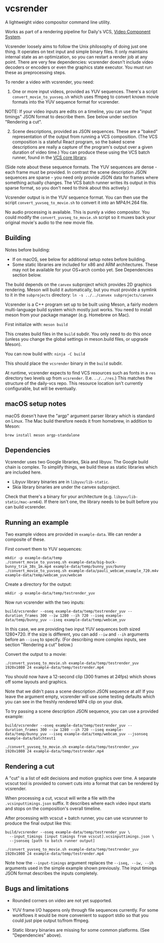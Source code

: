 # vcsrender

A lightweight video compositor command line utility.

Works as part of a rendering pipeline for Daily's VCS, [Video Component System](https://github.com/daily-co/daily-vcs).

Vcsrender loosely aims to follow the Unix philosophy of doing just one thing. It operates on text input and simple binary files. It only maintains internal state as an optimization, so you can restart a render job at any point. There are very few dependencies: vcsrender doesn't include video decoders or encoders or even the graphics state executor. You must run these as preprocessing steps.

To render a video with vcsrender, you need:

1. One or more input videos, provided as YUV sequences. There's a script `convert_movie_to_yuvseq.sh` which uses ffmpeg to convert known movie formats into the YUV sequence format for vcsrender.

NOTE: If your video inputs are edits on a timeline, you can use the "input timings" JSON format to describe them. See below under section "Rendering a cut".

2. Scene descriptions, provided as JSON sequences. These are a "baked" representation of the output from running a VCS composition. (The VCS composition is a stateful React program, so the baked scene descriptions are really a capture of the program's output over a given duration of video time.) You can produce these using the VCS batch runner, found in the [VCS core library](https://github.com/daily-co/daily-vcs).

(Side note about these sequence formats. The YUV sequences are dense - each frame must be provided. In contrast the scene description JSON sequences are sparse - you need only provide JSON data for frames where something actually changes. The VCS batch runner writes its output in this sparse format, so you don't need to think about this actively.)

Vcsrender output is in the YUV sequence format. You can then use the script `convert_yuvseq_to_movie.sh` to convert it into an MP4/H.264 file.

No audio processing is available. This is purely a video compositor. You could modify the `convert_yuvseq_to_movie.sh` script so it muxes back your original movie's audio to the new movie file.

## Building

Notes before building:

- If on macOS, see below for additional setup notes before building.
- Some static libraries are included for x86 and ARM architectures. These may not be available for your OS+arch combo yet. See Dependencies section below.

The build depends on the `canvex` subproject which provides 2D graphics rendering. Meson will build it automatically, but you must provide a symlink to it in the `subprojects` directory:
`ln -s ../../canvex subprojects/canvex`

Vcsrender is a C++ program set up to be built using Meson, a fairly modern multi-language build system which mostly just works. You need to install meson from your package manager (e.g. Homebrew on Mac).

First initialize with:
`meson build`

This creates build files in the `build` subdir. You only need to do this once (unless you change the global settings in meson.build files, or upgrade Meson).

You can now build with:
`ninja -C build`

This should place the `vcsrender` binary in the `build` subdir.

At runtime, vcsrender expects to find VCS resources such as fonts in a `res` directory two levels up from `vcsrender`. (I.e. `../../res`.) This matches the structure of the daily-vcs repo. This resource location isn't currently configurable, but will be eventually.

## macOS setup notes

macOS doesn't have the "argp" argument parser library which is standard on Linux. The Mac build therefore needs it from homebrew,
in addition to Meson:

`brew install meson argp-standalone`

## Dependencies

Vcsrender uses two Google libraries, Skia and libyuv. The Google build chain is complex. To simplify things, we build these as static libraries which are included here.

- Libyuv library binaries are in `libyuv/lib-static`.
- Skia library binaries are under the canvex subproject.

Check that there's a binary for your architecture (e.g. `libyuv/lib-static/mac-arm64`). If there isn't one, the library needs to be built before you can build vcsrender.

## Running an example

Two example videos are provided in `example-data`. We can render a composite of these.

First convert them to YUV sequences:

```
mkdir -p example-data/temp
./convert_movie_to_yuvseq.sh example-data/big-buck-bunny_trim_38s_1m.mp4 example-data/temp/bunny_yuv/bunny
./convert_movie_to_yuvseq.sh example-data/pauli_webcam_example_720.m4v   example-data/temp/webcam_yuv/webcam
```

Create a directory for the output:

```
mkdir -p example-data/temp/testrender_yuv
```

Now run vcsrender with the two inputs:

```
build/vcsrender --oseq example-data/temp/testrender_yuv --duration_frames 300 --iw 1280 --ih 720 --iseq example-data/temp/bunny_yuv --iseq example-data/temp/webcam_yuv
```

In this case, we are providing two input YUV sequences both sized 1280\*720. If the size is different, you can add `--iw` and `--ih` arguments before an `--iseq` to specify. (For describing more complex inputs, see section "Rendering a cut" below.)

Convert the output to a movie:

```
./convert_yuvseq_to_movie.sh example-data/temp/testrender_yuv 1920x1080 24 example-data/temp/testrender.mp4
```

You should now have a 12-second clip (300 frames at 24fps) which shows off some layouts and graphics.

Note that we didn't pass a scene description JSON sequence at all! If you leave the argument empty, vcsrender will use some testing defaults which you can see in the freshly rendered MP4 clip on your disk.

To try passing a scene description JSON sequence, you can use a provided example:

```
build/vcsrender --oseq example-data/temp/testrender_yuv --duration_frames 300 --iw 1280 --ih 720 --iseq example-data/temp/bunny_yuv --iseq example-data/temp/webcam_yuv --jsonseq example-data/batchtest1

./convert_yuvseq_to_movie.sh example-data/temp/testrender_yuv 1920x1080 24 example-data/temp/testrender.mp4
```

## Rendering a cut

A "cut" is a list of edit decisions and motion graphics over time. A separate vcscut tool is provided to convert cuts into a format that can be rendered by vcsrender.

When processing a cut, vcscut will write a file with the `.vcsinputtimings.json` suffix. It describes where each video input starts and stops on the composition's overall timeline.

After processing with vcscut + batch runner, you can use vcsrunner to produce the final output like this:

```
build/vcsrender --oseq example-data/temp/testrender_yuv \
  --input_timings [input timings from vcscut].vcsinputtimings.json \
  --jsonseq [path to batch runner output]

./convert_yuvseq_to_movie.sh example-data/temp/testrender_yuv 1920x1080 24 example-data/temp/testrender.mp4
```

Note how the `--input-timings` argument replaces the `--iseq, --iw, --ih` arguments used in the simple example shown previously. The input timings JSON format describes the inputs completely.

## Bugs and limitations

- Rounded corners on video are not yet supported.

- YUV frame I/O happens only through file sequences currently. For some workflows it would be more convenient to support stdio so that you could just pipe output to/from ffmpeg.

- Static library binaries are missing for some common platforms. (See "Dependencies" above).
